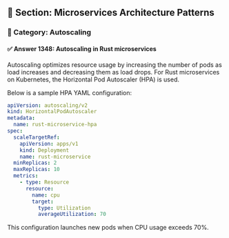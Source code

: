 ## 📘 Section: Microservices Architecture Patterns  
### 🔹 Category: Autoscaling  
#### ✅ Answer 1348: Autoscaling in Rust microservices

Autoscaling optimizes resource usage by increasing the number of pods as load increases and decreasing them as load drops. For Rust microservices on Kubernetes, the Horizontal Pod Autoscaler (HPA) is used.

Below is a sample HPA YAML configuration:

```yaml
apiVersion: autoscaling/v2
kind: HorizontalPodAutoscaler
metadata:
  name: rust-microservice-hpa
spec:
  scaleTargetRef:
    apiVersion: apps/v1
    kind: Deployment
    name: rust-microservice
  minReplicas: 2
  maxReplicas: 10
  metrics:
    - type: Resource
      resource:
        name: cpu
        target:
          type: Utilization
          averageUtilization: 70
```
This configuration launches new pods when CPU usage exceeds 70%.
